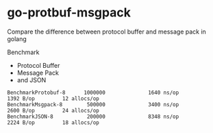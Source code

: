 # go-protbuf-msgpack
Compare the difference between protocol buffer and message pack in golang

Benchmark

- Protocol Buffer
- Message Pack
- and JSON

```
BenchmarkProtobuf-8      1000000              1640 ns/op            1392 B/op         12 allocs/op
BenchmarkMsgpack-8        500000              3400 ns/op            2600 B/op         24 allocs/op
BenchmarkJSON-8           200000              8348 ns/op            2224 B/op         18 allocs/op
```
